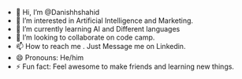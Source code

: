 - 👋 Hi, I’m @Danishhshahid
- 👀 I’m interested in Artificial Intelligence and Marketing.
- 🌱 I’m currently learning AI and Different languages
- 💞️ I’m looking to collaborate on code camp.
- 📫 How to reach me . Just Message me on Linkedin.
- 😄 Pronouns: He/him
- ⚡ Fun fact: Feel awesome to make friends and learning new things.

<!---
Danishhshahid/Danishhshahid is a ✨ special ✨ repository because its `README.md` (this file) appears on your GitHub profile.
You can click the Preview link to take a look at your changes.
--->
